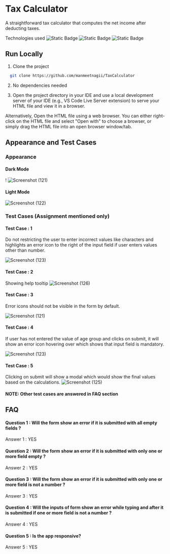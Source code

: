 
# Tax Calculator

A straightforward tax calculator that computes the net income after deducting taxes.

Technologies used ![Static Badge](https://img.shields.io/badge/HTML-FF0000) 
![Static Badge](https://img.shields.io/badge/CSS-0000FF)
![Static Badge](https://img.shields.io/badge/Javscript-FFFF00)


## Run Locally

1. Clone the project

```bash
  git clone https://github.com/manmeetnagii/TaxCalculator
```

2. No dependencies needed

3. Open the project directory in your IDE and use a local development server of your IDE (e.g., VS Code Live Server extension) to serve your HTML file and view it in a browser.

Alternatively, Open the HTML file using a web browser. You can either right-click on the HTML file and select "Open with" to choose a browser, or simply drag the HTML file into an open browser window/tab.




## Appearance and Test Cases

### Appearance

#### Dark Mode
!
![Screenshot (121)](https://github.com/manmeetnagii/Tax-Calculator/assets/143264649/4fdc36d5-acc4-4a28-820a-7fe932df7478)
#### Light Mode
![Screenshot (122)](https://github.com/manmeetnagii/Tax-Calculator/assets/143264649/35af9831-e5a8-49ab-927e-38547518de52)



### Test Cases (Assignment mentioned only)

#### Test Case : 1
Do not restricting the user to enter incorrect values like characters and highlights an error icon to the right of the input field if user enters values other than number.


![Screenshot (123)](https://github.com/manmeetnagii/Tax-Calculator/assets/143264649/2af78fb1-d36d-4ecd-b5b0-ea8bad564c6d)

#### Test Case : 2
Showing help tooltip
![Screenshot (126)](https://github.com/manmeetnagii/Tax-Calculator/assets/143264649/65abad98-be14-49f6-ba56-071562ce7b8f)



#### Test Case : 3
Error icons should not be visible in the form by default.

![Screenshot (121)](https://github.com/manmeetnagii/Tax-Calculator/assets/143264649/63aaabff-6a5a-4b03-8e90-10587524ee4b)

#### Test Case : 4
If user has not entered the value of age group and clicks on submit, it will show an error icon hovering over which shows that input field is mandatory.

![Screenshot (123)](https://github.com/manmeetnagii/Tax-Calculator/assets/143264649/fd22c146-a81d-4b79-aa33-a9d13ea1b9ee)



#### Test Case : 5
Clicking on submit will show a modal which would show the final values based on the calculations.
![Screenshot (125)](https://github.com/manmeetnagii/Tax-Calculator/assets/143264649/6c28469e-ea5e-48ee-95bb-812260554cff)


#### NOTE: Other test cases are answered in  FAQ section

## FAQ

#### Question 1 : Will the form show an error if it is submitted with all empty fields ?

Answer 1 : YES

#### Question 2 :  Will the form show an error if it is submitted with only one or more field empty ? 
Answer 2 : YES

#### Question 3 : Will the form show an error if it is submitted with only one or more field is not a number ?

Answer 3 : YES

#### Question 4 : Will the inputs of form show an error while typing and after it is submitted if one or more field is not a number ?

Answer 4 : YES
#### Question 5 : Is the app responsive?

Answer 5 : YES

